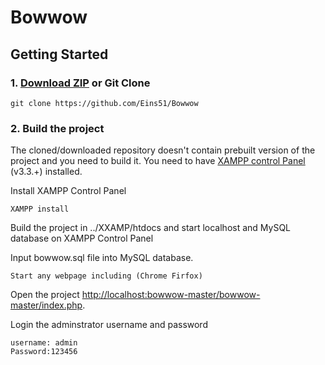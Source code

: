 # Bowwow

## Getting Started


### 1. [Download ZIP](https://github.com/Eins51/Bowwow) or Git Clone

```
git clone https://github.com/Eins51/Bowwow
```
### 2. Build the project

The cloned/downloaded repository doesn't contain prebuilt version of the project and you need to build it. You need to have [XAMPP control Panel](https://www.apachefriends.org/zh_cn/index.html) (v3.3.+) installed.


Install XAMPP Control Panel
```
XAMPP install
```

Build the project in ../XXAMP/htdocs and start localhost and MySQL database on XAMPP Control Panel

Input bowwow.sql file into MySQL database. 

```
Start any webpage including (Chrome Firfox)

```
Open the project [http://localhost:bowwow-master/bowwow-master/index.php](http://localhost:bowwow-master/bowwow-master/index.php).


Login the adminstrator username and password

```
username: admin
Password:123456

```

